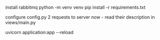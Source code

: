 install rabbitmq
python -m venv venv 
pip install -r requirements.txt

configure config.py
2 requests to server now - read their description in views/main.py

uvicorn application:app --reload